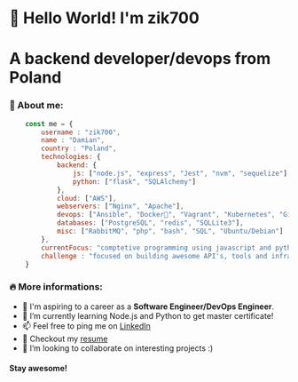 # 👋 Hello World! I'm zik700
# A backend developer/devops from Poland

### 🧐 About me:

```javascript
    const me = {
        username : "zik700",
        name : "Damian",
        country : "Poland",
        technologies: {
            backend: {
                js: ["node.js", "express", "Jest", "nvm", "sequelize"],
                python: ["flask", "SQLAlchemy"]
            },
            cloud: ["AWS"],
            webservers: ["Nginx", "Apache"],
            devops: ["Ansible", "Docker🐳", "Vagrant", "Kubernetes", "GitLab", "GitHub Actions"],
            databases: ["PostgreSQL", "redis", "SQLLite3"],
            misc: ["RabbitMQ", "php", "bash", "SQL", "Ubuntu/Debian"]
        },
        currentFocus: "comptetive programming using javascript and python",
        challenge : "focused on building awesome API's, tools and infrastructure automation scripts to increase development time!"
    }
```

### 🔥 More informations:

- 💼  I'm aspiring to a career as a **Software Engineer/DevOps Engineer**. </br>
- 🌱  I’m currently learning Node.js and Python to get master certificate! </br>
- 📫  Feel free to ping me on [LinkedIn](https://www.linkedin.com/in/damian-gry%C5%84-5a92ba155/)</br>
- 📝  Checkout my [resume](https://bit.ly/2PkebDJ) </br>
- 🤝  I’m looking to collaborate on interesting projects :)</br>

#### Stay awesome!